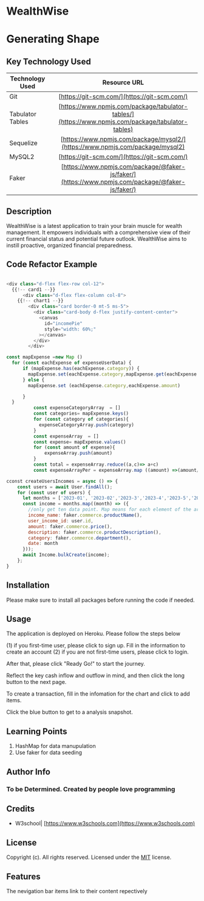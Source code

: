 # WealthWise

# Generating Shape

## Key Technology Used

| Technology Used  |                                           Resource URL                                            |
| ---------------- | :-----------------------------------------------------------------------------------------------: |
| Git              |                           [https://git-scm.com/](https://git-scm.com/)                            |
| Tabulator Tables | [https://www.npmjs.com/package/tabulator-tables/](https://www.npmjs.com/package/tabulator-tables) |
| Sequelize        |           [https://www.npmjs.com/package/mysql2/](https://www.npmjs.com/package/mysql2)           |
| MySQL2           |                           [https://git-scm.com/](https://git-scm.com/)                            |
| Faker            | [https://www.npmjs.com/package/@faker-js/faker/](https://www.npmjs.com/package/@faker-js/faker/)  |

## Description

WealthWise is a latest application to train your brain muscle for wealth management. It empowers individuals with a comprehensive view of their current financial status and potential future outlook. WealthWise aims to instill proactive, organized financial preparedness.

## Code Refactor Example

```Javascript (Handlebar Data)

<div class="d-flex flex-row col-12">
  {{!-- card1 --}}
      <div class="d-flex flex-column col-8">
    {{!-- chart1 --}}
        <div class="card border-0 mt-5 ms-5">
          <div class="card-body d-flex justify-content-center">
            <canvas
              id="incomePie"
              style="width: 60%;"
            ></canvas>
          </div>
        </div>
```

```Javascript (Wranggling Data)
const mapExpense =new Map ()
  for (const eachExpense of expenseUserData) {
      if (mapExpense.has(eachExpense.category)) {
        mapExpense.set(eachExpense.category,mapExpense.get(eachExpense.category)+eachExpense.amount)
      } else {
        mapExpense.set (eachExpense.category,eachExpense.amount)

      }
  }
          const expenseCategoryArray  = []
          const categories= mapExpense.keys()
          for (const category of categories){
            expenseCategoryArray.push(category)
          }
          const expenseArray  = []
          const expense= mapExpense.values()
          for (const amount of expense){
              expenseArray.push(amount)
          }
          const total = expenseArray.reduce((a,c)=> a+c)
          const expenseArrayPer = expenseArray.map ((amount) =>(amount/total))
```

```Javascript (seeding data)
cconst createUsersIncomes = async () => {
    const users = await User.findAll();
    for (const user of users) {
      let months = ['2023-01', '2023-02','2023-3','2023-4','2023-5','2023-6','2023-7','2023-8','2023-9','2023-10'];
      const income = months.map((month) => ({
        //only get ten data point. Map means for each element of the array, lets do the below
        income_name: faker.commerce.productName(),
        user_income_id: user.id,
        amount: faker.commerce.price(),
        description: faker.commerce.productDescription(),
        category: faker.commerce.department(),
        date: month
      }));
      await Income.bulkCreate(income);
    };
}
```

## Installation

Please make sure to install all packages before running the code if needed.

## Usage

The application is deployed on Heroku. Please follow the steps below

(1) if you first-time user, please click to sign up. Fill in the information to create an account
(2) if you are not first-time users, please click to login.

After that, please click "Ready Go!" to start the journey.

Reflect the key cash inflow and outflow in mind, and then click the long button to the next page.

To create a transaction, fill in the infomation for the chart and click to add items.

Click the blue button to get to a analysis snapshot.

## Learning Points

1. HashMap for data manupulation
2. Use faker for data seeding

## Author Info

### To be Determined. Created by people love programming

## Credits

- W3school| [https://www.w3schools.com](https://www.w3schools.com)

## License

Copyright (c). All rights reserved.
Licensed under the [MIT](https://choosealicense.com/licenses/mit/) license.

## Features

The nevigation bar items link to their content repectively

